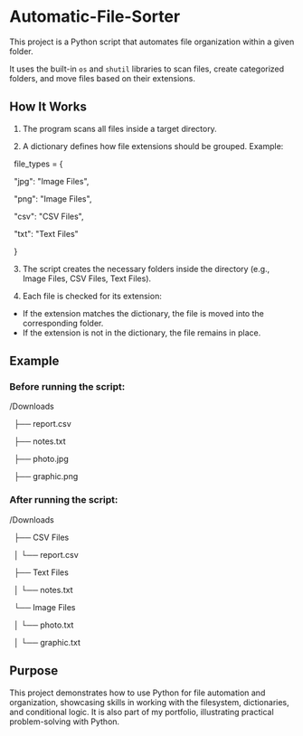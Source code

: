 # Automatic-File-Sorter

This project is a Python script that automates file organization within a given folder.  

It uses the built-in `os` and `shutil` libraries to scan files, create categorized folders, and move files based on their extensions.



## How It Works

1. The program scans all files inside a target directory.  

2. A dictionary defines how file extensions should be grouped. Example:

&nbsp;  file\_types = {

&nbsp;      "jpg": "Image Files",

&nbsp;      "png": "Image Files",

&nbsp;      "csv": "CSV Files",

&nbsp;      "txt": "Text Files"

&nbsp;  }



3. The script creates the necessary folders inside the directory (e.g., Image Files, CSV Files, Text Files).

4. Each file is checked for its extension:
- If the extension matches the dictionary, the file is moved into the corresponding folder.
- If the extension is not in the dictionary, the file remains in place.



## Example
### Before running the script:

/Downloads

&nbsp;  ├── report.csv

&nbsp;  ├── notes.txt

&nbsp;  ├── photo.jpg

&nbsp;  ├── graphic.png

### After running the script:

/Downloads

&nbsp;  ├── CSV Files

&nbsp;  │    └── report.csv

&nbsp;  ├── Text Files

&nbsp;  │    └── notes.txt

&nbsp;  └── Image Files

&nbsp;  │    └── photo.txt

&nbsp;  │    └── graphic.txt


## Purpose

This project demonstrates how to use Python for file automation and organization, showcasing skills in working with the filesystem, dictionaries, and conditional logic.
It is also part of my portfolio, illustrating practical problem-solving with Python.